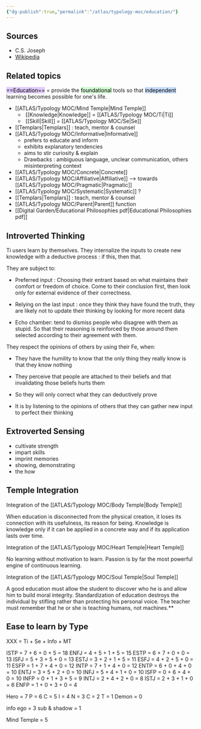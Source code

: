 ```yaml
---
{"dg-publish":true,"permalink":"/atlas/typology-moc/education/"}
---
```



## Sources
- C.S. Joseph
- [Wikipedia](https://en.wikipedia.org/wiki/Education)

## Related topics 

<mark style="background: #D2B3FFA6;">==Education==</mark> = provide the <mark style="background: #BBFABBA6;">foundational</mark> tools so that <mark style="background: #ADCCFFA6;">independent</mark> learning becomes possible for one's life.
- [[ATLAS/Typology MOC/Mind Temple\|Mind Temple]]
	-  [[Knowledge\|Knowledge]] = [[ATLAS/Typology MOC/Ti\|Ti]]
	-  [[Skill\|Skill]] = [[ATLAS/Typology MOC/Se\|Se]]
- [[Templars\|Templars]] : teach, mentor & counsel
- [[ATLAS/Typology MOC/Informative\|Informative]]
	- prefers to educate and inform
	- exhibits explanatory tendencies
	- aims to stir curiosity & explain
	- Drawbacks : ambiguous language, unclear communication, others misinterpreting context 
- [[ATLAS/Typology MOC/Concrete\|Concrete]]
- [[ATLAS/Typology MOC/Affiliative\|Affiliative]] --> towards [[ATLAS/Typology MOC/Pragmatic\|Pragmatic]]
- [[ATLAS/Typology MOC/Systematic\|Systematic]] ?
- [[Templars\|Templars]] : teach, mentor & counsel
- [[ATLAS/Typology MOC/Parent\|Parent]] function 
- [[Digital Garden/Educational Philosophies pdf\|Educational Philosophies pdf]]

## Introverted Thinking

Ti users learn by themselves. They internalize the inputs to create new knowledge with a deductive process : if this, then that.

They are subject to:

-   Preferred input : Choosing their entrant based on what maintains their comfort or freedom of choice. Come to their conclusion first, then look only for external evidence of their correctness.
    
-   Relying on the last input : once they think they have found the truth, they are likely not to update their thinking by looking for more recent data
    
-   Echo chamber: tend to dismiss people who disagree with them as stupid. So that their reasoning is reinforced by those around them selected according to their agreement with them.
    

They respect the opinions of others by using their Fe, when:

-   They have the humility to know that the only thing they really know is that they know nothing
    
-   They perceive that people are attached to their beliefs and that invalidating those beliefs hurts them
    
-   So they will only correct what they can deductively prove
    
-   It is by listening to the opinions of others that they can gather new input to perfect their thinking 
    


## Extroverted Sensing 

- cultivate strength
- impart skills
- imprint memories 
- showing, demonstrating
- the how 

## Temple Integration 

Integration of the [[ATLAS/Typology MOC/Body Temple\|Body Temple]]

When education is disconnected from the physical creation, it loses its connection with its usefulness, its reason for being. Knowledge is knowledge only if it can be applied in a concrete way and if its application lasts over time.

Integration of the [[ATLAS/Typology MOC/Heart Temple\|Heart Temple]]

No learning without motivation to learn. Passion is by far the most powerful engine of continuous learning.

Integration of the [[ATLAS/Typology MOC/Soul Temple\|Soul Temple]] 

A good education must allow the student to discover who he is and allow him to build moral integrity. Standardization of education destroys the individual by stifling rather than protecting his personal voice. The teacher must remember that he or she is teaching humans, not machines.**
## Ease to learn by Type 

XXX = Ti + Se + Info + MT

ISTP = 7 + 6 + 0 + 5 = 18
ENFJ = 4 + 5 + 1 + 5 = 15
ESTP = 6 + 7 + 0 + 0 = 13
ISFJ = 5 + 3 + 5 + 0 = 13
ESTJ = 3 + 2 + 1 + 5 = 11
ESFJ = 4 + 2 + 5 + 0 = 11
ESFP = 1 + 7 + 4 + 0 = 12
INTP = 7 + 1 + 4 + 0 = 12
ENTP = 6 + 0 + 4 + 0 = 10
ENTJ = 3 + 5 + 2 + 0 = 10
INFJ = 5 + 4 + 1 + 0 = 10
ISFP = 0 + 6 + 4 + 0 = 10
INFP = 0 + 1 + 3 + 5 = 9 
INTJ = 2 + 4 + 2 + 0 = 8
ISTJ = 2 + 3 + 1 + 0 = 6
ENFP = 1 + 0 + 3 + 0 = 4


Hero = 7
P = 6
C = 5
I = 4
N = 3
C = 2
T = 1
Demon = 0

info ego = 3
sub & shadow = 1

Mind Temple = 5 